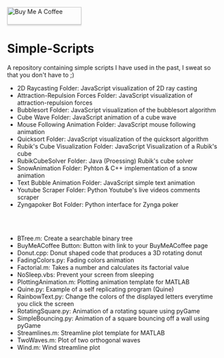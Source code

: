  <a href="https://www.buymeacoffee.com/BambooFlower" target="_blank">
 <img src="https://www.buymeacoffee.com/assets/img/custom_images/orange_img.png" 
 alt="Buy Me A Coffee" style="height: 41px !important;width: 174px !important;box-shadow: 0px 3px 2px 0px rgba(190, 190, 190, 0.5) 
 !important;-webkit-box-shadow: 0px 3px 2px 0px rgba(190, 190, 190, 0.5) !important;" ></a> 

# Simple-Scripts

A repository containing simple scripts I have used in the past, I sweat so that you don't have to ;)
- 2D Raycasting Folder: JavaScript visualization of 2D ray casting
- Attraction-Repulsion Forces Folder: JavaScript visualization of attraction-repulsion forces
- Bubblesort Folder: JavaScript visualization of the bubblesort algorithm
- Cube Wave Folder: JavaScript animation of a cube wave
- Mouse Following Animation Folder: JavaScript mouse following animation
- Quicksort Folder: JavaScript visualization of the quicksort algorithm
- Rubik's Cube Visualization Folder: JavaScript Visualization of a Rubik's cube 
- RubikCubeSolver Folder: Java (Proessing) Rubik's cube solver
- SnowAnimation Folder: Pyhton & C++ implementation of a snow animation
- Text Bubble Animation Folder: JavaScript simple text animation
- Youtube Scraper Folder: Python Youtube's live videos comments scraper 
- Zyngapoker Bot Folder: Python interface for Zynga poker

<br/><br/>
- BTree.m: Create a searchable binary tree
- BuyMeACoffee Button: Button with link to your BuyMeACoffee page
- Donut.cpp: Donut shaped code that produces a 3D rotating donut
- FadingColors.py: Fading colors animation
- Factorial.m: Takes a number and calculates its factorial value
- NoSleep.vbs: Prevent your screen from sleeping 
- PlottingAnimation.m: Plotting animation template for MATLAB
- Quine.py: Example of a self replicating program (Quine)
- RainbowText.py: Change the colors of the displayed letters everytime you click the screen
- RotatingSquare.py: Animation of a rotating square using pyGame 
- SimpleBouncing.py: Animation of a square bouncing off a wall using pyGame
- Streamlines.m: Streamline plot template for MATLAB
- TwoWaves.m: Plot of two orthogonal waves 
- Wind.m: Wind streamline plot
